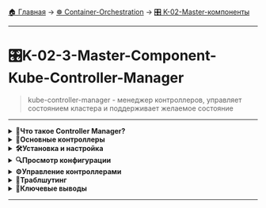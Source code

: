 [🏠 Главная](../../README.md) → [☸️ Container-Orchestration](../../README.md#-container-orchestration) → [🎛️ K-02-Master-компоненты](../../README.md#-k-02-master-компоненты)

---

# 🎛️K-02-3-Master-Component-Kube-Controller-Manager
>kube-controller-manager - менеджер контроллеров, управляет состоянием кластера и поддерживает желаемое состояние

---

<details>
<summary><b>🎯Что такое Controller Manager?</b></summary>

---

## Аналогия с космической станцией

Представьте **kube-controller-manager** как флот специализированных кораблей:

- **🛸 Сканирующие корабли** - мониторят состояние грузовых кораблей
- **🛸 Аварийные бригады** - реагируют на инциденты и разрушения
- **🛸 Буксиры-помощники** - помогают с поврежденными контейнерами
- **🛸 Контроллеры нагрузки** - следят за перегруженными кораблями

## Контроллеры в Kubernetes

**Контроллер** - это процесс, который:
- ✅ **Непрерывно отслеживает** состояние компонентов
- ✅ **Сравнивает** текущее состояние с желаемым
- ✅ **Выполняет действия** для приведения системы в нужное состояние
- ✅ **Работает через** kube-apiserver

---

</details>

<details>
<summary><b>🔧Основные контроллеры</b></summary>

---

## Node Controller

Отвечает за мониторинг состояния рабочих узлов:

```
# Тайминги Node Controller
--node-monitor-period=5s       # Проверка каждые 5 секунд
--node-monitor-grace-period=40s # Ожидание перед отметкой недоступности
--pod-eviction-timeout=5m0s    # Ожидание перед эвакуацией Pod'ов
```

**Процесс работы:**
1. ❌ Нода перестает отправлять heartbeat
2. ⏱️ Через 40 секунд помечается как недоступная
3. ⏱️ Дается 5 минут на восстановление
4. 🚨 Удаляются Pods и переносятся на другие ноды

## Replication Controller

Следит за ReplicaSets и обеспечивает нужное количество Pods:

```
# Если Pod умирает, контроллер создает новый
apiVersion: apps/v1
kind: ReplicaSet
spec:
  replicas: 3  # Контроллер обеспечит 3 работающих Pod'а
```

## Другие важные контроллеры

| Контроллер | Ответственность |
|------------|----------------|
| **Deployment** | Управление обновлениями приложений |
| **Service** | Сетевой доступ и балансировка |
| **Namespace** | Изоляция ресурсов |
| **PersistentVolume** | Управление хранилищем |
| **Job/CronJob** | Выполнение задач |

---

</details>

<details>
<summary><b>🛠️Установка и настройка</b></summary>

---

## Скачивание и установка

```
# Скачать бинарник kube-controller-manager
wget https://github.com/kubernetes/kubernetes/releases/download/v1.28.0/kubernetes-server-linux-amd64.tar.gz

# Распаковать и установить
tar -xzf kubernetes-server-linux-amd64.tar.gz
cd kubernetes/server/bin
cp kube-controller-manager /usr/local/bin/
```

## Ключевые параметры запуска

```
kube-controller-manager \
  --kubeconfig=/etc/kubernetes/controller-manager.conf \
  --bind-address=0.0.0.0 \
  --cluster-cidr=10.244.0.0/16 \
  --service-cluster-ip-range=10.96.0.0/12 \
  --node-monitor-period=5s \
  --node-monitor-grace-period=40s \
  --pod-eviction-timeout=5m0s \
  --controllers=*,bootstrapsigner,tokencleaner
```

## Важные опции конфигурации

| Параметр | Назначение |
|----------|------------|
| `--controllers` | Список включаемых контроллеров |
| `--node-monitor-period` | Период проверки нод |
| `--node-monitor-grace-period` | Ожидание перед отметкой недоступности |
| `--pod-eviction-timeout` | Таймаут эвакуации Pod'ов |
| `--cluster-cidr` | CIDR кластера |
| `--service-cluster-ip-range` | Диапазон IP для сервисов |

---

</details>

<details>
<summary><b>🔍Просмотр конфигурации</b></summary>

---

## Для кластеров kubeadm

```
# kube-controller-manager работает как Pod
kubectl get pods -n kube-system | grep controller-manager

# Посмотреть манифест Pod
cat /etc/kubernetes/manifests/kube-controller-manager.yaml

# Или через kubectl
kubectl get pod kube-controller-manager-node1 -n kube-system -o yaml
```

## Для ручной установки

```
# Посмотреть systemd service
cat /etc/systemd/system/kube-controller-manager.service

# Или посмотреть запущенный процесс
ps aux | grep kube-controller-manager

# Фильтрация по процессу
ps -ef | grep kube-controller-manager | grep -v grep
```

## Расположение файлов конфигурации

```
# kubeadm кластер
/etc/kubernetes/manifests/kube-controller-manager.yaml
/etc/kubernetes/controller-manager.conf

# Ручная установка  
/etc/systemd/system/kube-controller-manager.service
/etc/kubernetes/controller-manager.conf
```

---

</details>

<details>
<summary><b>⚙️Управление контроллерами</b></summary>

---

## Параметр --controllers

```
# Включить все контроллеры (по умолчанию)
--controllers=*

# Включить только определенные контроллеры
--controllers=deployment,replicaset,namespace

# Исключить определенные контроллеры
--controllers=*-node,-bootstrapsigner
```

## Основные группы контроллеров

```
# Общие контроллеры
deployment, replicaset, namespace, serviceaccount

# Контроллеры нод
node, route, service, cloud-node-lifecycle

# Контроллеры заданий
job, cronjob

# Специальные контроллеры
bootstrapsigner, tokencleaner
```

> ⚠️ **Важно:** Если контроллер не работает или отключен, соответствующая функциональность Kubernetes будет нарушена.

---

</details>

<details>
<summary><b>🔧Траблшутинг</b></summary>

---

## Проверка состояния контроллеров

```
# Проверить статус контроллера
kubectl get pods -n kube-system -l component=kube-controller-manager

# Посмотреть логи контроллера
kubectl logs -n kube-system kube-controller-manager-node1

# Проверить события
kubectl get events --sort-by='.lastTimestamp'
```

## Распространенные проблемы

### Контроллер не запускается
```
# Проверить конфигурацию
kubectl describe pod kube-controller-manager-node1 -n kube-system

# Проверить сертификаты
ls -la /etc/kubernetes/pki/
```

### Ноды не обновляют статус
```
# Проверить настройки таймаутов
ps aux | grep kube-controller-manager | grep -o "node-monitor.*"

# Проверить связь с API сервером
kubectl get nodes -w
```

---

</details>

<details>
<summary><b>🎯Ключевые выводы</b></summary>

---

## Роль Controller Manager

1. **📌 Мозг Kubernetes** - реализует интеллектуальное поведение
2. **📌 Поддержание состояния** - приводит систему к желаемому состоянию
3. **📌 Автоматическое восстановление** - самовосстановление при сбоях
4. **📌 Модульность** - отдельные контроллеры для разных задач
5. **📌 Масштабируемость** - можно включать/отключать контроллеры

## Архитектурные принципы

```
Текущее состояние → Контроллер → Желаемое состояние
       ↓                  ↓              ↓
   kube-apiserver   Сравнение и     kube-apiserver
        ↓           коррекция           ↓
      ETCD                          Изменения в
                                   кластере
```

> 🚀 **Дальше:** Рассмотрим kube-scheduler - компонент, отвечающий за распределение Pod'ов по нодам.

---

</details>

---